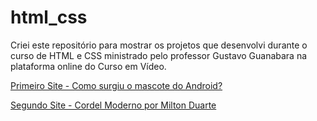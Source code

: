 # html_css

 Criei este repositório para mostrar os projetos que desenvolvi durante o curso de HTML e CSS ministrado pelo professor Gustavo Guanabara na plataforma online do Curso em Vídeo.

 <p><a href="https://victorrpessoa.github.io/html_css/android/index.html">Primeiro Site - Como surgiu o mascote do Android?</a></p>
 <p><a href="https://victorrpessoa.github.io/html_css/cordel_moderno/index.html">Segundo Site - Cordel Moderno por Milton Duarte</a></p>